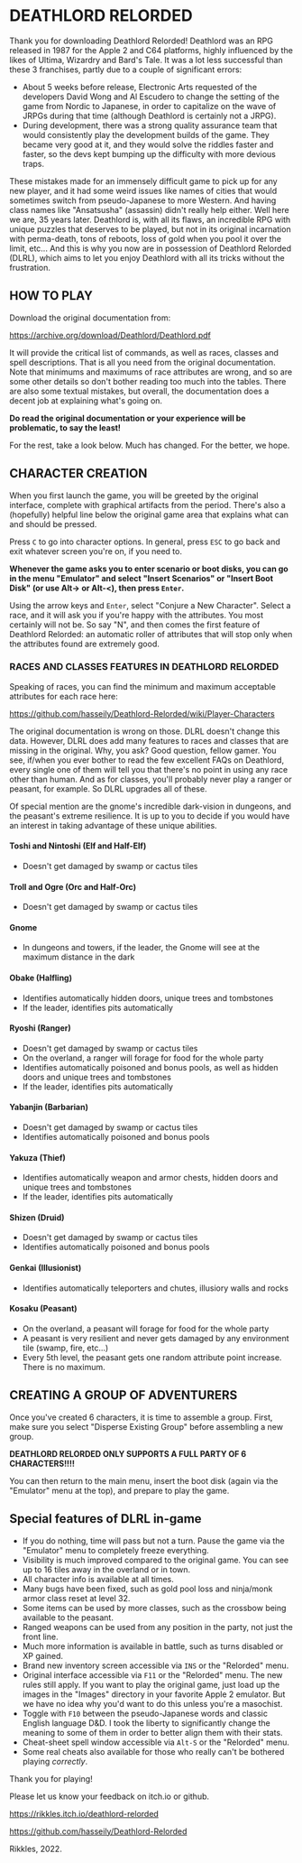 # DEATHLORD RELORDED

Thank you for downloading Deathlord Relorded!
Deathlord was an RPG released in 1987 for the Apple 2 and C64 platforms, highly influenced by the likes of Ultima, Wizardry and Bard's Tale. It was a lot less successful than these 3 franchises, partly due to a couple of significant errors:

- About 5 weeks before release, Electronic Arts requested of the developers David Wong and Al Escudero to change the setting of the game from Nordic to Japanese, in order to capitalize on the wave of JRPGs during that time (although Deathlord is certainly not a JRPG).
- During development, there was a strong quality assurance team that would consistently play the development builds of the game. They became very good at it, and they would solve the riddles faster and faster, so the devs kept bumping up the difficulty with more devious traps.
  
These mistakes made for an immensely difficult game to pick up for any new player, and it had some weird issues like names of cities that would sometimes switch from pseudo-Japanese to more Western. And having class names like "Ansatsusha" (assassin) didn't really help either.
Well here we are, 35 years later. Deathlord is, with all its flaws, an incredible RPG with unique puzzles that deserves to be played, but not in its original incarnation with perma-death, tons of reboots, loss of gold when you pool it over the limit, etc...
And this is why you now are in possession of Deathlord Relorded (DLRL), which aims to let you enjoy Deathlord with all its tricks without the frustration.

## HOW TO PLAY

Download the original documentation from:

<https://archive.org/download/Deathlord/Deathlord.pdf>

It will provide the critical list of commands, as well as races, classes and spell descriptions. That is all you need from the original documentation. Note that minimums and maximums of race attributes are wrong, and so are some other details so don't bother reading too much into the tables. There are also some textual mistakes, but overall, the documentation does a decent job at explaining what's going on.

**Do read the original documentation or your experience will be problematic, to say the least!**

For the rest, take a look below. Much has changed. For the better, we hope.

## CHARACTER CREATION

When you first launch the game, you will be greeted by the original interface, complete with graphical artifacts from the period. There's also a (hopefully) helpful line below the original game area that explains what can and should be pressed.

Press `C` to go into character options. In general, press `ESC` to go back and exit whatever screen you're on, if you need to.

**Whenever the game asks you to enter scenario or boot disks, you can go in the menu "Emulator" and select "Insert Scenarios" or "Insert Boot Disk" (or use Alt-> or Alt-<), then press `Enter`.**

Using the arrow keys and `Enter`, select "Conjure a New Character". Select a race, and it will ask you if you're happy with the attributes. You most certainly will not be. So say "N", and then comes the first feature of Deathlord Relorded: an automatic roller of attributes that will stop only when the attributes found are extremely good.

### RACES AND CLASSES FEATURES IN DEATHLORD RELORDED

Speaking of races, you can find the minimum and maximum acceptable attributes for each race here:

<https://github.com/hasseily/Deathlord-Relorded/wiki/Player-Characters>

The original documentation is wrong on those. DLRL doesn't change this data. However, DLRL does add many features to races and classes that are missing in the original. Why, you ask? Good question, fellow gamer. You see, if/when you ever bother to read the few excellent FAQs on Deathlord, every single one of them will tell you that there's no point in using any race other than human. And as for classes, you'll probably never play a ranger or peasant, for example. So DLRL upgrades all of these.

Of special mention are the gnome's incredible dark-vision in dungeons, and the peasant's extreme resilience. It is up to you to decide if you would have an interest in taking advantage of these unique abilities.

#### Toshi and Nintoshi (Elf and Half-Elf)

- Doesn't get damaged by swamp or cactus tiles

#### Troll and Ogre (Orc and Half-Orc)

- Doesn't get damaged by swamp or cactus tiles

#### Gnome

- In dungeons and towers, if the leader, the Gnome will see at the maximum distance in the dark

#### Obake (Halfling)

- Identifies automatically hidden doors, unique trees and tombstones
- If the leader, identifies pits automatically

#### Ryoshi (Ranger)

- Doesn't get damaged by swamp or cactus tiles
- On the overland, a ranger will forage for food for the whole party
- Identifies automatically poisoned and bonus pools, as well as hidden doors and unique trees and tombstones
- If the leader, identifies pits automatically

#### Yabanjin (Barbarian)

- Doesn't get damaged by swamp or cactus tiles
- Identifies automatically poisoned and bonus pools

#### Yakuza (Thief)

- Identifies automatically weapon and armor chests, hidden doors and unique trees and tombstones
- If the leader, identifies pits automatically

#### Shizen (Druid)

- Doesn't get damaged by swamp or cactus tiles
- Identifies automatically poisoned and bonus pools

#### Genkai (Illusionist)

- Identifies automatically teleporters and chutes, illusiory walls and rocks

#### Kosaku (Peasant)

- On the overland, a peasant will forage for food for the whole party
- A peasant is very resilient and never gets damaged by any environment tile (swamp, fire, etc...)
- Every 5th level, the peasant gets one random attribute point increase. There is no maximum.

## CREATING A GROUP OF ADVENTURERS

Once you've created 6 characters, it is time to assemble a group. First, make sure you select "Disperse Existing Group" before assembling a new group.

**DEATHLORD RELORDED ONLY SUPPORTS A FULL PARTY OF 6 CHARACTERS!!!!**

You can then return to the main menu, insert the boot disk (again via the "Emulator" menu at the top), and prepare to play the game.

## Special features of DLRL in-game

- If you do nothing, time will pass but not a turn. Pause the game via the "Emulator" menu to completely freeze everything.
- Visibility is much improved compared to the original game. You can see up to 16 tiles away in the overland or in town.
- All character info is available at all times.
- Many bugs have been fixed, such as gold pool loss and ninja/monk armor class reset at level 32.
- Some items can be used by more classes, such as the crossbow being available to the peasant.
- Ranged weapons can be used from any position in the party, not just the front line.
- Much more information is available in battle, such as turns disabled or XP gained.
- Brand new inventory screen accessible via `INS` or the "Relorded" menu.
- Original interface accessible via `F11` or the "Relorded" menu. The new rules still apply. If you want to play the original game, just load up the images in the "Images" directory in your favorite Apple 2 emulator. But we have no idea why you'd want to do this unless you're a masochist.
- Toggle with `F10` between the pseudo-Japanese words and classic English language D&D. I took the liberty to significantly change the meaning to some of them in order to better align them with their stats.
- Cheat-sheet spell window accessible via `Alt-S` or the "Relorded" menu.
- Some real cheats also available for those who really can't be bothered playing _correctly_.

Thank you for playing!

Please let us know your feedback on itch.io or github.

<https://rikkles.itch.io/deathlord-relorded>

<https://github.com/hasseily/Deathlord-Relorded>

Rikkles, 2022.
